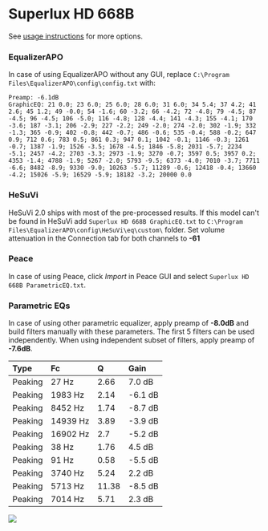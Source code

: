 # Superlux HD 668B
See [usage instructions](https://github.com/jaakkopasanen/AutoEq#usage) for more options.

### EqualizerAPO
In case of using EqualizerAPO without any GUI, replace `C:\Program Files\EqualizerAPO\config\config.txt`
with:
```
Preamp: -6.1dB
GraphicEQ: 21 0.0; 23 6.0; 25 6.0; 28 6.0; 31 6.0; 34 5.4; 37 4.2; 41 2.6; 45 1.2; 49 -0.0; 54 -1.6; 60 -3.2; 66 -4.2; 72 -4.8; 79 -4.5; 87 -4.5; 96 -4.5; 106 -5.0; 116 -4.8; 128 -4.4; 141 -4.3; 155 -4.1; 170 -3.6; 187 -3.1; 206 -2.9; 227 -2.2; 249 -2.0; 274 -2.0; 302 -1.9; 332 -1.3; 365 -0.9; 402 -0.8; 442 -0.7; 486 -0.6; 535 -0.4; 588 -0.2; 647 0.9; 712 0.6; 783 0.5; 861 0.3; 947 0.1; 1042 -0.1; 1146 -0.3; 1261 -0.7; 1387 -1.9; 1526 -3.5; 1678 -4.5; 1846 -5.8; 2031 -5.7; 2234 -5.1; 2457 -4.2; 2703 -3.3; 2973 -1.9; 3270 -0.7; 3597 0.5; 3957 0.2; 4353 -1.4; 4788 -1.9; 5267 -2.0; 5793 -9.5; 6373 -4.0; 7010 -3.7; 7711 -6.6; 8482 -8.9; 9330 -9.0; 10263 -5.7; 11289 -0.6; 12418 -0.4; 13660 -4.2; 15026 -5.9; 16529 -5.9; 18182 -3.2; 20000 0.0
```

### HeSuVi
HeSuVi 2.0 ships with most of the pre-processed results. If this model can't be found in HeSuVi add
`Superlux HD 668B GraphicEQ.txt` to `C:\Program Files\EqualizerAPO\config\HeSuVi\eq\custom\` folder.
Set volume attenuation in the Connection tab for both channels to **-61**

### Peace
In case of using Peace, click *Import* in Peace GUI and select `Superlux HD 668B ParametricEQ.txt`.

### Parametric EQs
In case of using other parametric equalizer, apply preamp of **-8.0dB** and build filters manually
with these parameters. The first 5 filters can be used independently.
When using independent subset of filters, apply preamp of **-7.6dB**.

| Type    | Fc       |     Q | Gain    |
|:--------|:---------|:------|:--------|
| Peaking | 27 Hz    |  2.66 | 7.0 dB  |
| Peaking | 1983 Hz  |  2.14 | -6.1 dB |
| Peaking | 8452 Hz  |  1.74 | -8.7 dB |
| Peaking | 14939 Hz |  3.89 | -3.9 dB |
| Peaking | 16902 Hz |  2.7  | -5.2 dB |
| Peaking | 38 Hz    |  1.76 | 4.5 dB  |
| Peaking | 91 Hz    |  0.58 | -5.5 dB |
| Peaking | 3740 Hz  |  5.24 | 2.2 dB  |
| Peaking | 5713 Hz  | 11.38 | -8.5 dB |
| Peaking | 7014 Hz  |  5.71 | 2.3 dB  |

![](https://raw.githubusercontent.com/jaakkopasanen/AutoEq/master/results/headphonecom/sbaf-serious/Superlux%20HD%20668B/Superlux%20HD%20668B.png)